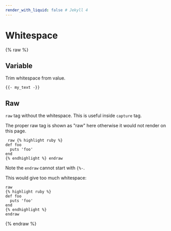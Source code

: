 ```yaml
---
render_with_liquid: false # Jekyll 4
---
```

# Whitespace

{% raw %}

## Variable

Trim whitespace from value.

```liquid
{{- my_text -}}
```


## Raw

`raw` tag without the whitespace. This is useful inside `capture` tag.

The proper raw tag is shown as "raw" here otherwise it would not render on this page.

```liquid
 raw {% highlight ruby %}
def foo
  puts 'foo'
end
{% endhighlight %} endraw 
```

Note the `endraw` cannot start with `{%-`.

This would give too much whitespace:

```liquid
raw 
{% highlight ruby %}
def foo
  puts 'foo'
end
{% endhighlight %}
endraw
```

{% endraw %}
